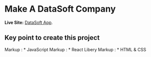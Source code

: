 # Make A DataSoft Company
**Live Site:** [DataSoft App](https://youthful-knuth-917d91.netlify.app/).

## Key point to create this project
 Markup : * JavaScript
 Markup : * React Libery
 Markup : * HTML & CSS


